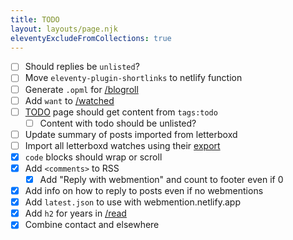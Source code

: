 ```yaml
---
title: TODO
layout: layouts/page.njk
eleventyExcludeFromCollections: true
---
```


- [ ] Should replies be `unlisted`?
- [ ] Move `eleventy-plugin-shortlinks` to netlify function
- [ ] Generate `.opml` for [/blogroll](/blogroll)
- [ ] Add `want` to [/watched](/watched)
- [ ] [TODO](/todo) page should get content from `tags:todo`
  - [ ] Content with todo should be unlisted?
- [ ] Update summary of posts imported from letterboxd
- [ ] Import all letterboxd watches using their [export](https://letterboxd.com/user/exportdata)
- [x] `code` blocks should wrap or scroll
- [x] Add `<comments>` to RSS
  - [x] Add "Reply with webmention" and count to footer even if 0
- [x] Add info on how to reply to posts even if no webmentions
- [x] Add `latest.json` to use with webmention.netlify.app
- [x] Add `h2` for years in [/read](/read)
- [x] Combine contact and elsewhere
